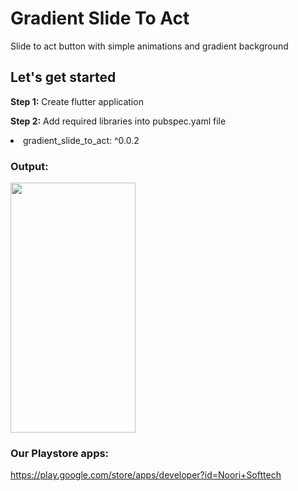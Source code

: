 # Gradient Slide To Act

Slide to act button with simple animations and gradient background

## Let's get started
<b>Step 1:</b> Create flutter application

<b>Step 2:</b> Add required libraries into pubspec.yaml file

<li>gradient_slide_to_act: ^0.0.2</li>

### Output:
<img src="https://user-images.githubusercontent.com/69412970/211716795-43c37660-1f2e-4daa-bdfb-51c400cb1eca.gif" width="200" height="400">

### Our Playstore apps:
https://play.google.com/store/apps/developer?id=Noori+Softtech
